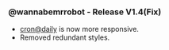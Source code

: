 ### @wannabemrrobot - Release V1.4(Fix)

- [cron@daily](https://wannabemrrobot.web.app/crondaily) is now more responsive.
- Removed redundant styles.